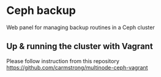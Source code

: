 # Ceph backup
Web panel for managing backup routines in a Ceph cluster

## Up & running the cluster with Vagrant
Please follow instruction from this repository https://github.com/carmstrong/multinode-ceph-vagrant
